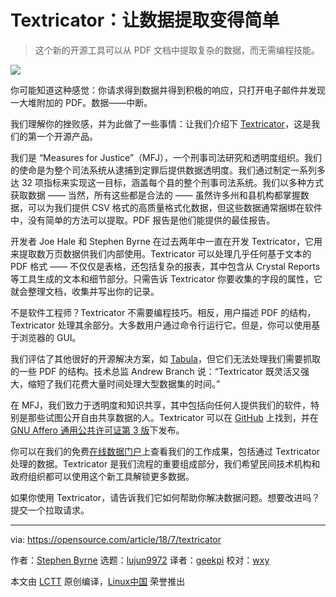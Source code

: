 Textricator：让数据提取变得简单
======

> 这个新的开源工具可以从 PDF 文档中提取复杂的数据，而无需编程技能。

![](https://opensource.com/sites/default/files/styles/image-full-size/public/lead-images/document_free_access_cut_security.png?itok=ocvCv8G2)

你可能知道这种感觉：你请求得到数据并得到积极的响应，只打开电子邮件并发现一大堆附加的 PDF。数据——中断。

我们理解你的挫败感，并为此做了一些事情：让我们介绍下 [Textricator][1]，这是我们的第一个开源产品。

我们是 “Measures for Justice”（MFJ），一个刑事司法研究和透明度组织。我们的使命是为整个司法系统从逮捕到定罪后提供数据透明度。我们通过制定一系列多达 32 项指标来实现这一目标，涵盖每个县的整个刑事司法系统。我们以多种方式获取数据 —— 当然，所有这些都是合法的 —— 虽然许多州和县机构都掌握数据，可以为我们提供 CSV 格式的高质量格式化数据，但这些数据通常捆绑在软件中，没有简单的方法可以提取。PDF 报告是他们能提供的最佳报告。

开发者 Joe Hale 和 Stephen Byrne 在过去两年中一直在开发 Textricator，它用来提取数万页数据供我们内部使用。Textricator 可以处理几乎任何基于文本的 PDF 格式 —— 不仅仅是表格，还包括复杂的报表，其中包含从 Crystal Reports 等工具生成的文本和细节部分。只需告诉 Textricator 你要收集的字段的属性，它就会整理文档，收集并写出你的记录。

不是软件工程师？Textricator 不需要编程技巧。相反，用户描述 PDF 的结构，Textricator 处理其余部分。大多数用户通过命令行运行它。但是，你可以使用基于浏览器的 GUI。

我们评估了其他很好的开源解决方案，如 [Tabula][2]，但它们无法处理我们需要抓取的一些 PDF 的结构。技术总监 Andrew Branch 说：“Textricator 既灵活又强大，缩短了我们花费大量时间处理大型数据集的时间。”

在 MFJ，我们致力于透明度和知识共享，其中包括向任何人提供我们的软件，特别是那些试图公开自由共享数据的人。Textricator 可以在 [GitHub][3] 上找到，并在 [GNU Affero 通用公共许可证第 3 版][4]下发布。

你可以在我们的免费[在线数据门户][5]上查看我们的工作成果，包括通过 Textricator 处理的数据。Textricator 是我们流程的重要组成部分，我们希望民间技术机构和政府组织都可以使用这个新工具解锁更多数据。

如果你使用 Textricator，请告诉我们它如何帮助你解决数据问题。想要改进吗？提交一个拉取请求。

--------------------------------------------------------------------------------

via: https://opensource.com/article/18/7/textricator

作者：[Stephen Byrne][a]
选题：[lujun9972](https://github.com/lujun9972)
译者：[geekpi](https://github.com/geekpi)
校对：[wxy](https://github.com/wxy)

本文由 [LCTT](https://github.com/LCTT/TranslateProject) 原创编译，[Linux中国](https://linux.cn/) 荣誉推出

[a]:https://opensource.com/users/stephenbyrne-mfj
[1]:https://textricator.mfj.io/
[2]:https://tabula.technology/
[3]:https://github.com/measuresforjustice/textricator
[4]:https://www.gnu.org/licenses/agpl-3.0.en.html
[5]:https://www.measuresforjustice.org/portal/

